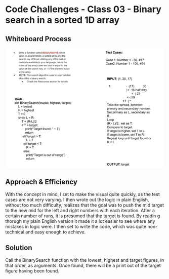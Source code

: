 # Code Challenges - Class 03 - Binary search in a sorted 1D array

## Whiteboard Process

![reverseArray](/code-challenges/binarySearch.jpg)

## Approach & Efficiency

With the concept in mind, I set to make the visual quite quickly, as the test cases are not very varying. I then wrote out the logic in plain English, without too much difficulty, realizes that the goal was to push the mid target to the new mid for the left and right numbers with each iteration. After a certain number of runs, it is presumed that the target is found. By readin g thorugh my plain English version it made it a lot easier to see where any mistakes in logic were. I then set to write the code, which was quite non-technical and easy enough to achieve.

## Solution

Call the BinarySearch function with the lowest, highest and target figures, in that order, as arguments. Once found, there will be a print out of the target figure having been found.
